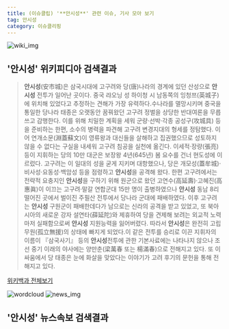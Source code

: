 ```yaml
---
title: (이슈클립) '**안시성**' 관련 이슈, 기사 모아 보기
tag: 안시성
category: 이슈클리핑
---
```

![wiki_img](https://user-images.githubusercontent.com/42597476/44503234-41136a80-a6d0-11e8-9071-6fc6418eafe4.png)
## **'**안시성**'** 위키피디아 검색결과
>**안시성**(安市城)은 삼국시대에 고구려와 당(唐)나라의 경계에 있던 산성으로 **안시성** 전투가 일어난 곳이다. 중국 랴오닝 성 하이청 시 남동쪽의 잉청쯔(英城子)에 위치해 있었다고 추정하는 견해가 가장 유력하다.수나라를 멸망시키며 중국을 통일한 당나라 태종은 오랫동안 꿈꿔왔던 고구려 정벌을 상당한 반대여론을 무릅쓰고 감행한다. 이를 위해 치밀한 계획을 세워 군량·선박·각종 공성구(攻城具) 등을 준비하는 한편, 소수의 병력을 파견해 고구려 변경지대의 형세를 정탐했다. 이어 연개소문(淵蓋蘇文)이 영류왕과 대신들을 살해하고 집권했으므로 성토하지 않을 수 없다는 구실을 내세워 고구려 침공을 실천에 옮긴다. 이세적·장량(張亮) 등이 지휘하는 당의 10만 대군은 보장왕 4년(645년) 봄 요수를 건너 현도성에 이르렀다. 고구려는 이 일대의 성을 굳게 지키며 대항했으나, 당은 개모성(蓋牟城)·비사성·요동성·백암성 등을 점령하고 **안시성**을 공격해 왔다. 한편 고구려에서는 전략적 요충지인 **안시성**을 구하기 위해 원군으로 왔던 고연수(高延壽)·고혜진(高惠眞)이 이끄는 고구려·말갈 연합군대 15만 명이 출병하였으나 **안시성** 동남 8리 떨어진 곳에서 벌이진 주필산 전투에서 당나라 군대에 패배하였다. 이후 고구려는 **안시성** 구원군이 패배한데다가 남으로는 신라의 공격을 받고 있었고, 또 북아시아의 새로운 강자 설연타(薛延陀)와 제휴하여 당을 견제해 보려는 외교적 노력마저 실패함으로써 **안시성** 지원능력을 잃어버렸다. 따라서 **안시성**은 완전히 고립무원(孤立無援)의 상태에 빠지게 되었다.이 같은 전투를 승리로 이끈 지휘자의 이름이 『삼국사기』 등의 **안시성**전투에 관한 기본사료에는 나타나지 않으나 조선 중기 이래의 야사에는 양만춘(梁萬春 또는 楊滿春)으로 전해지고 있다. 또 이 싸움에서 당 태종은 눈에 화살을 맞았다는 이야기가 고려 후기의 문헌을 통해 전해지고 있다.

<a href="https://ko.wikipedia.org/wiki/안시성" target="_blank">위키백과 전체보기</a>

![wordcloud](https://s3.ap-northeast-2.amazonaws.com/lyrics101-wordcloud/2018-09-15-1536981093.png)
![news_img](https://user-images.githubusercontent.com/42597476/44507050-1206f400-a6e4-11e8-8d98-7ffbfebb353f.png)
## **'**안시성**'** 뉴스속보 검색결과

